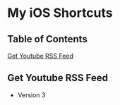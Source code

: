 # My iOS Shortcuts

## Table of Contents   
[Get Youtube RSS Feed](#get-youtube-rss-feed)

## Get Youtube RSS Feed
- Version 3
<!--stackedit_data:
eyJoaXN0b3J5IjpbMjY3MzczMTYyLC0xOTEwNjgyOTQzLDYxMz
A0Njc3XX0=
-->